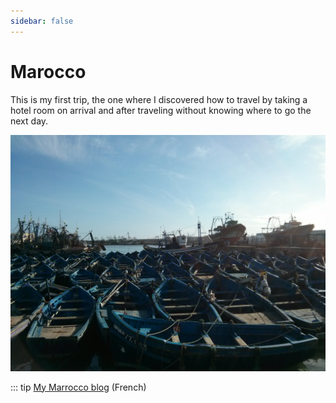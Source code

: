 ```yaml
---
sidebar: false
---
```


# Marocco

This is my first trip, the one where I discovered how to travel by taking a hotel room on arrival and after traveling without knowing where to go the next day.

![Boat at Essaouira Marocco](/img/Maroc.jpg)

::: tip
[My Marrocco blog](http://maroc.rouquin.me) (French)